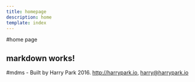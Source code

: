 ```yaml
---
title: homepage
description: home
template: index
---
```

#home page

## markdown works!

#mdms - Built by Harry Park 2016. http://harrypark.io, harry@harrypark.io